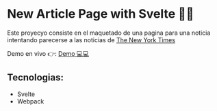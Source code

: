 # New Article Page with Svelte 📰📰

Este proyecyo consiste en el maquetado de una pagina para una noticia intentando parecerse a las noticias de [The New York Times](https://www.nytimes.com/es/)

Demo en vivo 👉: [Demo 💻💻](https://rrhh-problematica.herokuapp.com/)

## Tecnologias:

- Svelte
- Webpack
